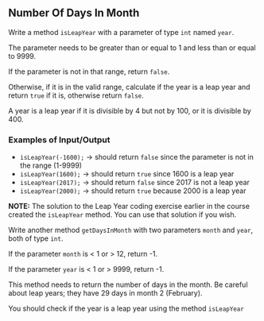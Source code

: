 ## Number Of Days In Month

Write a method `isLeapYear` with a parameter of type `int` named `year`.

The parameter needs to be greater than or equal to 1 and less than or equal to 9999.

If the parameter is not in that range, return `false`.

Otherwise, if it is in the valid range, calculate if the year is a leap year and return `true` if it is, otherwise return `false`.

A year is a leap year if it is divisible by 4 but not by 100, or it is divisible by 400.

### Examples of Input/Output

- `isLeapYear(-1600);` → should return `false` since the parameter is not in the range (1-9999)
- `isLeapYear(1600);` → should return `true` since 1600 is a leap year
- `isLeapYear(2017);` → should return `false` since 2017 is not a leap year
- `isLeapYear(2000);` → should return `true` because 2000 is a leap year

**NOTE:** The solution to the Leap Year coding exercise earlier in the course created the `isLeapYear` method. You can use that solution if you wish.

Write another method `getDaysInMonth` with two parameters `month` and `year`, both of type `int`.

If the parameter `month` is < 1 or > 12, return -1.

If the parameter `year` is < 1 or > 9999, return -1.

This method needs to return the number of days in the month. Be careful about leap years; they have 29 days in month 2 (February).

You should check if the year is a leap year using the method `isLeapYear`
